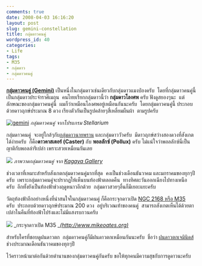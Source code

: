 ```yaml
---
comments: true
date: 2008-04-03 16:16:20
layout: post
slug: gemini-constellation
title: กลุ่มดาวคนคู่
wordpress_id: 40
categories:
- Life
tags:
- M35
- กลุ่มดาว
- กลุ่มดาวคนคู่
---
```


**[กลุ่มดาวคนคู่ (Gemini)](http://en.wikipedia.org/wiki/Gemini_(constellation))** เป็นหนึ่งในกลุ่มดาวเช่นเดียวกับกลุ่มดาวแมงป่องครับ  โดยที่กลุ่มดาวคนคู่นี้ เป็นกลุ่มดาวประจำราศีเมถุน  คนไทยเรียกกลุ่มดาวนี้ว่า **กลุ่มดาวโลงศพ** ครับ ฟังดูสยองๆนะ  แต่ลักษณะของกลุ่มดาวคนคู่นี้  ผมก็ว่าเหมือนโลงศพอยู่เหมือนกันนะครับ  โดยกลุ่มดาวคนคู่นี้ ประกอบด้วยดาวฤกษ์ประมาณ 8 ดวง เรียงตัวกันเป็นรูปคล้ายๆสี่เหลี่ยมผืนผ้า  ตามรูปครับ



[![gemini](http://www.armno.in.th/wp-content/uploads/2008/04/gemini-thumb.jpg)](http://www.armno.in.th/wp-content/uploads/2008/04/gemini.jpg)
_กลุ่มดาวคนคู่ จากโปรแกรม Stellarium_


กลุ่มดาวคนคู่  จะอยู่ใกล้ๆกับ[กลุ่มดาวนายพราน](http://www.armno.in.th/20071209/orion-constellation/) และกลุ่มดาววัวครับ  มีดาวฤกษ์สว่างสองดวงที่สังเกตได้ง่ายครับ  ก็คือ**ดาวคาสเตอร์ (Caster)** กับ **พอลลักซ์ (Pollux)** ครับ ไม่แน่ใจว่าพอลลักซ์นี่เป็นญาติกับพอลล่ารึเปล่า เพราะสวยเหมือนกันเลย



![](http://www.fundiy.com.tw/kagaya/starry/zodiac/image/zodiac03.jpg)
_ภาพวาดกลุ่มดาวคนคู่ จาก [Kagaya Gallery](http://www.fundiy.com.tw/kagaya/starry/zodiac/zodiac03.htm)_


ช่วงเวลาที่เหมาะสำหรับสังเกตกลุ่มดาวคนคู่มากที่สุด  คงเป็นช่วงเดือนธันวาคม และมกราคมของทุกๆปีครับ  เพราะกลุ่มดาวคนคู่จะปรากฎให้เห็นบนท้องฟ้าตลอดคืน  ทางทิศตะวันออกเฉียงไปทางเหนือครับ  อีกทั้งยังเป็นท้องฟ้าช่วงฤดูหนาวอีกด้วย  กลุ่มดาวสวยๆอื่นก็มีเยอะแยะครับ

วัตถุท้องฟ้าอีกอย่างหนึ่งที่น่าสนใจในกลุ่มดาวคนคู่ ก็คือกระจุกดาวเปิด [NGC 2168 หรือ M35](http://www.astropix.com/HTML/B_WINTER/M35.HTM) ครับ  ประกอบด้วยดาวฤกษ์ประมาณ 200 ดวง  อยู่บริเวณเท้าของคนคู่  สามารถสังเกตเห็นได้ด้วยตาเปล่าในคืนที่ท้องฟ้าโปร่งและไม่มีแสงรบกวนครับ



![](http://www.mikeoates.org/mas/members/messier/m35.jpg)
_กระจุกดาวเปิด M35 __[(http://www.mikeoates.org)](http://www.mikeoates.org/mas/members/messier/m35.jpg)_


สำหรับใครที่ชอบดูฝนดาวตก  กลุ่มดาวคนคู่ก็มีฝนดาวตกเหมือนกันนะครับ  ชื่อว่า [ฝนดาวตกเจมินิดส์](http://www.armno.in.th/20071207/geminids-meteorite/) ช่วงประมาณเดือนธันวาคมของทุกๆปี

ไว้คราวหน้ามาต่อกันด้วยตำนานของกลุ่มดาวคนคู่กันครับ ขอให้ทุกคนมีความสุขกับการดูดาวนะครับ
